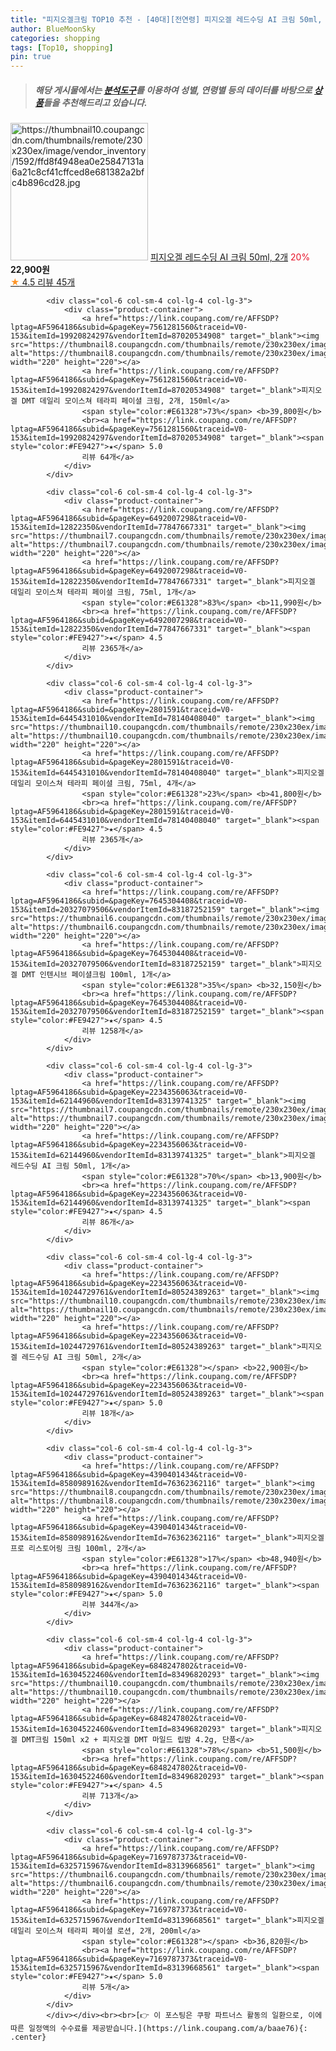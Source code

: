 ```yaml
---
title: "피지오겔크림 TOP10 추천 - [40대][전연령] 피지오겔 레드수딩 AI 크림 50ml, 2개"
author: BlueMoonSky
categories: shopping
tags: [Top10, shopping]
pin: true
---
```


> ##### 해당 게시물에서는 [**분석도구**](https://itemscout.io/)를 이용하여 **성별**, **연령별** 등의 데이터를 바탕으로 [**상품**](https://link.coupang.com/a/baae76)들을 추천해드리고 있습니다.
<div class="container"><div class="row">
            <div class="col-6 col-sm-4 col-lg-4 col-lg-3">
                <div class="product-container">
                    <a href="https://link.coupang.com/re/AFFSDP?lptag=AF5964186&subid=&pageKey=2234356063&traceid=V0-153&itemId=10244729761&vendorItemId=80524389263" target="_blank"><img src="https://thumbnail10.coupangcdn.com/thumbnails/remote/230x230ex/image/vendor_inventory/1592/ffd8f4948ea0e25847131a6a21c8cf41cffced8e681382a2bfc4b896cd28.jpg" alt="https://thumbnail10.coupangcdn.com/thumbnails/remote/230x230ex/image/vendor_inventory/1592/ffd8f4948ea0e25847131a6a21c8cf41cffced8e681382a2bfc4b896cd28.jpg" width="220" height="220"></a>
                    <a href="https://link.coupang.com/re/AFFSDP?lptag=AF5964186&subid=&pageKey=2234356063&traceid=V0-153&itemId=10244729761&vendorItemId=80524389263" target="_blank">피지오겔 레드수딩 AI 크림 50ml, 2개</a>
                    <span style="color:#E61328">20%</span> <b>22,900원</b>
                    <br><a href="https://link.coupang.com/re/AFFSDP?lptag=AF5964186&subid=&pageKey=2234356063&traceid=V0-153&itemId=10244729761&vendorItemId=80524389263" target="_blank"><span style="color:#FE9427">★</span> 4.5
                    리뷰 45개</a>
                </div>
            </div>
            
            <div class="col-6 col-sm-4 col-lg-4 col-lg-3">
                <div class="product-container">
                    <a href="https://link.coupang.com/re/AFFSDP?lptag=AF5964186&subid=&pageKey=7561281560&traceid=V0-153&itemId=19920824297&vendorItemId=87020534908" target="_blank"><img src="https://thumbnail8.coupangcdn.com/thumbnails/remote/230x230ex/image/vendor_inventory/eccd/3384840f4aee31ca21a7bca731e8ca49c3e9e10f211d20b2e6a050ee226c.jpg" alt="https://thumbnail8.coupangcdn.com/thumbnails/remote/230x230ex/image/vendor_inventory/eccd/3384840f4aee31ca21a7bca731e8ca49c3e9e10f211d20b2e6a050ee226c.jpg" width="220" height="220"></a>
                    <a href="https://link.coupang.com/re/AFFSDP?lptag=AF5964186&subid=&pageKey=7561281560&traceid=V0-153&itemId=19920824297&vendorItemId=87020534908" target="_blank">피지오겔 DMT 데일리 모이스쳐 테라피 페이셜 크림, 2개, 150ml</a>
                    <span style="color:#E61328">73%</span> <b>39,800원</b>
                    <br><a href="https://link.coupang.com/re/AFFSDP?lptag=AF5964186&subid=&pageKey=7561281560&traceid=V0-153&itemId=19920824297&vendorItemId=87020534908" target="_blank"><span style="color:#FE9427">★</span> 5.0
                    리뷰 64개</a>
                </div>
            </div>
            
            <div class="col-6 col-sm-4 col-lg-4 col-lg-3">
                <div class="product-container">
                    <a href="https://link.coupang.com/re/AFFSDP?lptag=AF5964186&subid=&pageKey=6492007298&traceid=V0-153&itemId=12822350&vendorItemId=77847667331" target="_blank"><img src="https://thumbnail7.coupangcdn.com/thumbnails/remote/230x230ex/image/vendor_inventory/a3ed/1f500f548e11083cd2d243d86ce8f3053573f2edd284e5a18afedd63de34.jpg" alt="https://thumbnail7.coupangcdn.com/thumbnails/remote/230x230ex/image/vendor_inventory/a3ed/1f500f548e11083cd2d243d86ce8f3053573f2edd284e5a18afedd63de34.jpg" width="220" height="220"></a>
                    <a href="https://link.coupang.com/re/AFFSDP?lptag=AF5964186&subid=&pageKey=6492007298&traceid=V0-153&itemId=12822350&vendorItemId=77847667331" target="_blank">피지오겔 데일리 모이스쳐 테라피 페이셜 크림, 75ml, 1개</a>
                    <span style="color:#E61328">83%</span> <b>11,990원</b>
                    <br><a href="https://link.coupang.com/re/AFFSDP?lptag=AF5964186&subid=&pageKey=6492007298&traceid=V0-153&itemId=12822350&vendorItemId=77847667331" target="_blank"><span style="color:#FE9427">★</span> 4.5
                    리뷰 2365개</a>
                </div>
            </div>
            
            <div class="col-6 col-sm-4 col-lg-4 col-lg-3">
                <div class="product-container">
                    <a href="https://link.coupang.com/re/AFFSDP?lptag=AF5964186&subid=&pageKey=2801591&traceid=V0-153&itemId=6445431010&vendorItemId=78140408040" target="_blank"><img src="https://thumbnail10.coupangcdn.com/thumbnails/remote/230x230ex/image/vendor_inventory/be01/3b9005be4c4eba0f51b8e02b7a1b1c7949b3885f309f96034a97f01e9c2e.PNG" alt="https://thumbnail10.coupangcdn.com/thumbnails/remote/230x230ex/image/vendor_inventory/be01/3b9005be4c4eba0f51b8e02b7a1b1c7949b3885f309f96034a97f01e9c2e.PNG" width="220" height="220"></a>
                    <a href="https://link.coupang.com/re/AFFSDP?lptag=AF5964186&subid=&pageKey=2801591&traceid=V0-153&itemId=6445431010&vendorItemId=78140408040" target="_blank">피지오겔 데일리 모이스쳐 테라피 페이셜 크림, 75ml, 4개</a>
                    <span style="color:#E61328">23%</span> <b>41,800원</b>
                    <br><a href="https://link.coupang.com/re/AFFSDP?lptag=AF5964186&subid=&pageKey=2801591&traceid=V0-153&itemId=6445431010&vendorItemId=78140408040" target="_blank"><span style="color:#FE9427">★</span> 4.5
                    리뷰 2365개</a>
                </div>
            </div>
            
            <div class="col-6 col-sm-4 col-lg-4 col-lg-3">
                <div class="product-container">
                    <a href="https://link.coupang.com/re/AFFSDP?lptag=AF5964186&subid=&pageKey=7645304408&traceid=V0-153&itemId=20327079506&vendorItemId=83187252159" target="_blank"><img src="https://thumbnail6.coupangcdn.com/thumbnails/remote/230x230ex/image/vendor_inventory/fed2/7f51299ca0442d4e843fa67319e14591ecf9a4ef7054f9ad0dbb3dc7bc71.jpg" alt="https://thumbnail6.coupangcdn.com/thumbnails/remote/230x230ex/image/vendor_inventory/fed2/7f51299ca0442d4e843fa67319e14591ecf9a4ef7054f9ad0dbb3dc7bc71.jpg" width="220" height="220"></a>
                    <a href="https://link.coupang.com/re/AFFSDP?lptag=AF5964186&subid=&pageKey=7645304408&traceid=V0-153&itemId=20327079506&vendorItemId=83187252159" target="_blank">피지오겔 DMT 인텐시브 페이셜크림 100ml, 1개</a>
                    <span style="color:#E61328">35%</span> <b>32,150원</b>
                    <br><a href="https://link.coupang.com/re/AFFSDP?lptag=AF5964186&subid=&pageKey=7645304408&traceid=V0-153&itemId=20327079506&vendorItemId=83187252159" target="_blank"><span style="color:#FE9427">★</span> 4.5
                    리뷰 1258개</a>
                </div>
            </div>
            
            <div class="col-6 col-sm-4 col-lg-4 col-lg-3">
                <div class="product-container">
                    <a href="https://link.coupang.com/re/AFFSDP?lptag=AF5964186&subid=&pageKey=2234356063&traceid=V0-153&itemId=62144960&vendorItemId=83139741325" target="_blank"><img src="https://thumbnail7.coupangcdn.com/thumbnails/remote/230x230ex/image/vendor_inventory/b622/c173592f875937a1c816d7c9042166f0d02f525c0aa6b4c71daea312e648.jpg" alt="https://thumbnail7.coupangcdn.com/thumbnails/remote/230x230ex/image/vendor_inventory/b622/c173592f875937a1c816d7c9042166f0d02f525c0aa6b4c71daea312e648.jpg" width="220" height="220"></a>
                    <a href="https://link.coupang.com/re/AFFSDP?lptag=AF5964186&subid=&pageKey=2234356063&traceid=V0-153&itemId=62144960&vendorItemId=83139741325" target="_blank">피지오겔 레드수딩 AI 크림 50ml, 1개</a>
                    <span style="color:#E61328">70%</span> <b>13,900원</b>
                    <br><a href="https://link.coupang.com/re/AFFSDP?lptag=AF5964186&subid=&pageKey=2234356063&traceid=V0-153&itemId=62144960&vendorItemId=83139741325" target="_blank"><span style="color:#FE9427">★</span> 4.5
                    리뷰 86개</a>
                </div>
            </div>
            
            <div class="col-6 col-sm-4 col-lg-4 col-lg-3">
                <div class="product-container">
                    <a href="https://link.coupang.com/re/AFFSDP?lptag=AF5964186&subid=&pageKey=2234356063&traceid=V0-153&itemId=10244729761&vendorItemId=80524389263" target="_blank"><img src="https://thumbnail10.coupangcdn.com/thumbnails/remote/230x230ex/image/vendor_inventory/1592/ffd8f4948ea0e25847131a6a21c8cf41cffced8e681382a2bfc4b896cd28.jpg" alt="https://thumbnail10.coupangcdn.com/thumbnails/remote/230x230ex/image/vendor_inventory/1592/ffd8f4948ea0e25847131a6a21c8cf41cffced8e681382a2bfc4b896cd28.jpg" width="220" height="220"></a>
                    <a href="https://link.coupang.com/re/AFFSDP?lptag=AF5964186&subid=&pageKey=2234356063&traceid=V0-153&itemId=10244729761&vendorItemId=80524389263" target="_blank">피지오겔 레드수딩 AI 크림 50ml, 2개</a>
                    <span style="color:#E61328"></span> <b>22,900원</b>
                    <br><a href="https://link.coupang.com/re/AFFSDP?lptag=AF5964186&subid=&pageKey=2234356063&traceid=V0-153&itemId=10244729761&vendorItemId=80524389263" target="_blank"><span style="color:#FE9427">★</span> 5.0
                    리뷰 18개</a>
                </div>
            </div>
            
            <div class="col-6 col-sm-4 col-lg-4 col-lg-3">
                <div class="product-container">
                    <a href="https://link.coupang.com/re/AFFSDP?lptag=AF5964186&subid=&pageKey=4390401434&traceid=V0-153&itemId=8580989162&vendorItemId=76362362116" target="_blank"><img src="https://thumbnail8.coupangcdn.com/thumbnails/remote/230x230ex/image/vendor_inventory/e5ff/80403cdbeb7ce35f498b0940f265fda9a9da74e10c16f324ad451a237909.png" alt="https://thumbnail8.coupangcdn.com/thumbnails/remote/230x230ex/image/vendor_inventory/e5ff/80403cdbeb7ce35f498b0940f265fda9a9da74e10c16f324ad451a237909.png" width="220" height="220"></a>
                    <a href="https://link.coupang.com/re/AFFSDP?lptag=AF5964186&subid=&pageKey=4390401434&traceid=V0-153&itemId=8580989162&vendorItemId=76362362116" target="_blank">피지오겔 프로 리스토어링 크림 100ml, 2개</a>
                    <span style="color:#E61328">17%</span> <b>48,940원</b>
                    <br><a href="https://link.coupang.com/re/AFFSDP?lptag=AF5964186&subid=&pageKey=4390401434&traceid=V0-153&itemId=8580989162&vendorItemId=76362362116" target="_blank"><span style="color:#FE9427">★</span> 5.0
                    리뷰 344개</a>
                </div>
            </div>
            
            <div class="col-6 col-sm-4 col-lg-4 col-lg-3">
                <div class="product-container">
                    <a href="https://link.coupang.com/re/AFFSDP?lptag=AF5964186&subid=&pageKey=6848247802&traceid=V0-153&itemId=16304522460&vendorItemId=83496820293" target="_blank"><img src="https://thumbnail10.coupangcdn.com/thumbnails/remote/230x230ex/image/vendor_inventory/6640/8c821d98021eb37e044b588829b73711725ce3a98197a8fd9cda8e0c27d2.jpg" alt="https://thumbnail10.coupangcdn.com/thumbnails/remote/230x230ex/image/vendor_inventory/6640/8c821d98021eb37e044b588829b73711725ce3a98197a8fd9cda8e0c27d2.jpg" width="220" height="220"></a>
                    <a href="https://link.coupang.com/re/AFFSDP?lptag=AF5964186&subid=&pageKey=6848247802&traceid=V0-153&itemId=16304522460&vendorItemId=83496820293" target="_blank">피지오겔 DMT크림 150ml x2 + 피지오겔 DMT 마일드 립밤 4.2g, 단품</a>
                    <span style="color:#E61328">78%</span> <b>51,500원</b>
                    <br><a href="https://link.coupang.com/re/AFFSDP?lptag=AF5964186&subid=&pageKey=6848247802&traceid=V0-153&itemId=16304522460&vendorItemId=83496820293" target="_blank"><span style="color:#FE9427">★</span> 4.5
                    리뷰 713개</a>
                </div>
            </div>
            
            <div class="col-6 col-sm-4 col-lg-4 col-lg-3">
                <div class="product-container">
                    <a href="https://link.coupang.com/re/AFFSDP?lptag=AF5964186&subid=&pageKey=7169787373&traceid=V0-153&itemId=6325715967&vendorItemId=83139668561" target="_blank"><img src="https://thumbnail6.coupangcdn.com/thumbnails/remote/230x230ex/image/vendor_inventory/bca4/70f43f512a1931af549889a75e9397c3c2ad144003e3d286d5be6c06bf32.jpg" alt="https://thumbnail6.coupangcdn.com/thumbnails/remote/230x230ex/image/vendor_inventory/bca4/70f43f512a1931af549889a75e9397c3c2ad144003e3d286d5be6c06bf32.jpg" width="220" height="220"></a>
                    <a href="https://link.coupang.com/re/AFFSDP?lptag=AF5964186&subid=&pageKey=7169787373&traceid=V0-153&itemId=6325715967&vendorItemId=83139668561" target="_blank">피지오겔 데일리 모이스쳐 테라피 페이셜 로션, 2개, 200ml</a>
                    <span style="color:#E61328"></span> <b>36,820원</b>
                    <br><a href="https://link.coupang.com/re/AFFSDP?lptag=AF5964186&subid=&pageKey=7169787373&traceid=V0-153&itemId=6325715967&vendorItemId=83139668561" target="_blank"><span style="color:#FE9427">★</span> 5.0
                    리뷰 5개</a>
                </div>
            </div>
            </div></div><br><br>[👉 이 포스팅은 쿠팡 파트너스 활동의 일환으로, 이에 따른 일정액의 수수료를 제공받습니다.](https://link.coupang.com/a/baae76){: .center}
